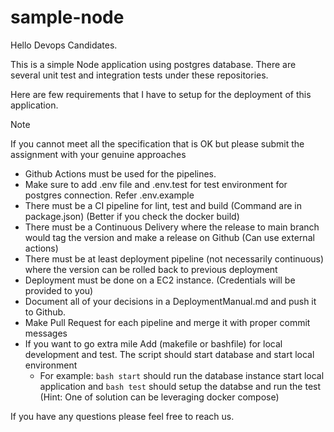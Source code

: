 # sample-node

Hello Devops Candidates.

This is a simple Node application using postgres database. There are several unit test and integration tests under these repositories.

Here are few requirements that I have to setup for the deployment of this application.

> [!Note]
> If you cannot meet all the specification that is OK but please submit the assignment with your genuine approaches

- Github Actions must be used for the pipelines.
- Make sure to add .env file and .env.test for test environment for postgres connection. Refer .env.example 
- There must be a CI pipeline for lint, test and build (Command are in package.json) (Better if you check the docker build)
- There must be a Continuous Delivery where the release to main branch would tag the version and make a release on Github (Can use external actions)
- There must be at least deployment pipeline (not necessarily continuous) where the version can be rolled back to previous deployment
- Deployment must be done on a EC2 instance. (Credentials will be provided to you)
- Document all of your decisions in a DeploymentManual.md and push it to Github.
- Make Pull Request for each pipeline and merge it with proper commit messages
- If you want to go extra mile Add (makefile or bashfile) for local development and test. The script should start database and start local environment
    - For example: `bash start` should run the database instance start local application and `bash test` should setup the databse and run the test (Hint: One of solution can be leveraging docker compose)

If you have any questions please feel free to reach us.
